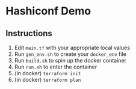 # Hashiconf Demo

## Instructions

1. Edit `main.tf` with your appropriate local values
2. Run `gen_env.sh` to create your `docker_env` file
3. Run `build.sh` to spin up the docker container
4. Run `run.sh` to enter the container
5. (in docker) `terraform init`
6. (in docker) `terraform plan`

